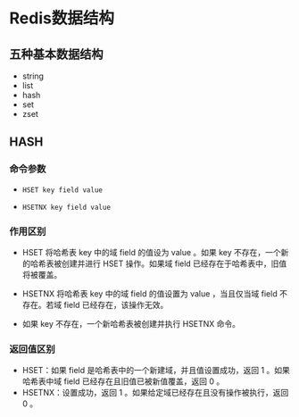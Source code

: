 # Redis数据结构



## 五种基本数据结构

- string
- list
- hash
- set
- zset



## HASH

### 命令参数
- ```
  HSET key field value
  ```

- ```
  HSETNX key field value
  ```

### 作用区别
- HSET 将哈希表 key 中的域 field 的值设为 value 。如果 key 不存在，一个新的哈希表被创建并进行 HSET 操作。如果域 field 已经存在于哈希表中，旧值将被覆盖。

- HSETNX 将哈希表 key 中的域 field 的值设置为 value ，当且仅当域 field 不存在。若域 field 已经存在，该操作无效。

- 如果 key 不存在，一个新哈希表被创建并执行 HSETNX 命令。

### 返回值区别
- HSET：如果 field 是哈希表中的一个新建域，并且值设置成功，返回 1 。如果哈希表中域 field 已经存在且旧值已被新值覆盖，返回 0 。
- HSETNX：设置成功，返回 1 。如果给定域已经存在且没有操作被执行，返回 0 。

